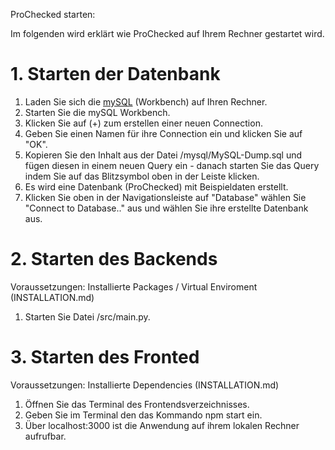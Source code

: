 ProChecked starten:

Im folgenden wird erklärt wie ProChecked auf Ihrem Rechner gestartet wird.

# 1. Starten der Datenbank 

1. Laden Sie sich die [mySQL](https://dev.mysql.com/downloads/workbench/) (Workbench) auf Ihren Rechner. 
2. Starten Sie die mySQL Workbench. 
3. Klicken Sie auf (+) zum erstellen einer neuen Connection.
4. Geben Sie einen Namen für ihre Connection ein und klicken Sie auf "OK".
5. Kopieren Sie den Inhalt aus der Datei /mysql/MySQL-Dump.sql und fügen diesen in einem neuen Query ein - danach starten Sie das Query indem Sie auf das Blitzsymbol oben in der Leiste klicken.
6. Es wird eine Datenbank (ProChecked) mit Beispieldaten erstellt.
7. Klicken Sie oben in der Navigationsleiste auf "Database" wählen Sie "Connect to Database.." aus und wählen Sie ihre erstellte Datenbank aus.

# 2. Starten des Backends

Voraussetzungen: Installierte Packages / Virtual Enviroment (INSTALLATION.md)

1. Starten Sie Datei /src/main.py. 

# 3. Starten des Fronted 

Voraussetzungen: Installierte Dependencies (INSTALLATION.md)

1. Öffnen Sie das Terminal des Frontendsverzeichnisses. 
2. Geben Sie im Terminal den das Kommando npm start ein.
3. Über localhost:3000 ist die Anwendung auf ihrem lokalen Rechner aufrufbar.

